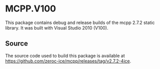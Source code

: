 # MCPP.V100

This package contains debug and release builds of the mcpp 2.7.2 static library. It was built with Visual Studio 2010 (V100).

## Source

The source code used to build this package is available at https://github.com/zeroc-ice/mcpp/releases/tag/v2.7.2-4ice.
